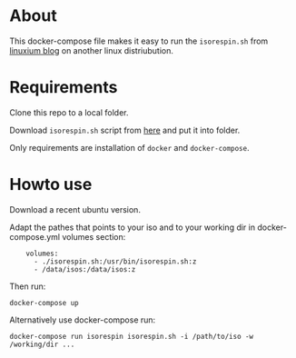 # About

This docker-compose file makes it easy to run the `isorespin.sh` from 
[linuxium blog](http://linuxiumcomau.blogspot.com/2017/06/customizing-ubuntu-isos-documentation.html)
on another linux distriubution. 

# Requirements

Clone this repo to a local folder.

Download `isorespin.sh` script from
[here](http://linuxiumcomau.blogspot.com/2017/06/customizing-ubuntu-isos-documentation.html)
and put it into folder.

Only requirements are installation of `docker` and
`docker-compose`.

# Howto use

Download a recent ubuntu version.

Adapt the pathes that points to your iso and to your working dir in
docker-compose.yml volumes section:

```
    volumes:
      - ./isorespin.sh:/usr/bin/isorespin.sh:z
      - /data/isos:/data/isos:z
```

Then run:

```
docker-compose up
```

Alternatively use docker-compose run:

```
docker-compose run isorespin isorespin.sh -i /path/to/iso -w /working/dir ...
```
